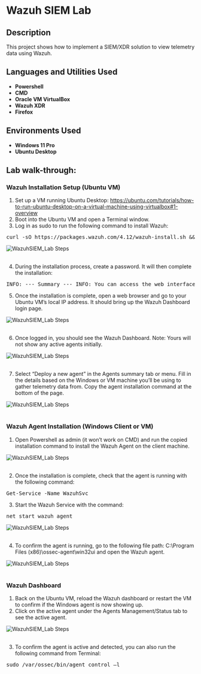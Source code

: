 <h1>Wazuh SIEM Lab</h1>

<h2>Description</h2>
This project shows how to implement a SIEM/XDR solution to view telemetry data using Wazuh.
<br />

<h2>Languages and Utilities Used</h2>

- <b>Powershell</b> 
- <b>CMD</b>
- <b>Oracle VM VirtualBox</b>
- <b>Wazuh XDR</b>
- <b>Firefox</b>

<h2>Environments Used </h2>

- <b>Windows 11 Pro</b>
- <b>Ubuntu Desktop</b>

<h2>Lab walk-through:</h2>

<p align="left">
<h3>Wazuh Installation Setup (Ubuntu VM)</h3>
  
1.	Set up a VM running Ubuntu Desktop: https://ubuntu.com/tutorials/how-to-run-ubuntu-desktop-on-a-virtual-machine-using-virtualbox#1-overview
2.	Boot into the Ubuntu VM and open a Terminal window. 
3.	Log in as sudo to run the following command to install Wazuh:
<pre>curl -sO https://packages.wazuh.com/4.12/wazuh-install.sh && sudo bash ./wazuh-install.sh -a</pre>
<img src="https://github.com/user-attachments/assets/3a6f9a66-31c8-4e56-9a4f-9469ce3c7042" alt="WazuhSIEM_Lab Steps"/> 
<br /><br />

4.	During the installation process, create a password. It will then complete the installation:
<pre>INFO: --- Summary --- INFO: You can access the web interface https:// User: admin Password: INFO: Installation finished.</pre>

5.	Once the installation is complete, open a web browser and go to your Ubuntu VM’s local IP address. It should bring up the Wazuh Dashboard login page.
<img src="https://github.com/user-attachments/assets/f1ee71a3-f80c-435f-aff1-96ae65a71f2e" alt="WazuhSIEM_Lab Steps"/>
<br /><br />

6.	Once logged in, you should see the Wazuh Dashboard. Note: Yours will not show any active agents initially.
<img src="https://github.com/user-attachments/assets/995c8d46-82fc-4bba-b592-629b24dd59a9" alt="WazuhSIEM_Lab Steps"/>
<br /><br />

7.  Select “Deploy a new agent” in the Agents summary tab or menu. Fill in the details based on the Windows or VM machine you’ll be using to gather telemetry data from. Copy the agent installation command at the bottom of the page.
<img src="https://github.com/user-attachments/assets/9fb3024a-607f-4f59-8a8a-b5c0da289f58" alt="WazuhSIEM_Lab Steps"/>
<br /><br />

<h3>Wazuh Agent Installation (Windows Client or VM)</h3>

1.	Open Powershell as admin (it won’t work on CMD) and run the copied installation command to install the Wazuh Agent on the client machine.
<img src="https://github.com/user-attachments/assets/6e996d17-81d9-4e8c-b4fd-74aa28c9a717" alt="WazuhSIEM_Lab Steps"/>
<br /><br />

2.	Once the installation is complete, check that the agent is running with the following command:
<pre>Get-Service -Name WazuhSvc</pre>

3.	Start the Wazuh Service with the command:
<pre>net start wazuh agent</pre>
<img src="https://github.com/user-attachments/assets/2d353569-70c3-42f8-9ac0-54ef1cf9c750" alt="WazuhSIEM_Lab Steps"/>
<br /><br />

4.	To confirm the agent is running, go to the following file path: C:\Program Files (x86)\ossec-agent\win32ui and open the Wazuh agent.
<img src="https://github.com/user-attachments/assets/6f5ec052-b980-46ad-91ba-513d2d7e61d0" alt="WazuhSIEM_Lab Steps"/>
<br /><br />

<h3>Wazuh Dashboard</h3>

1.	Back on the Ubuntu VM, reload the Wazuh dashboard or restart the VM to confirm if the Windows agent is now showing up.
2.  Click on the active agent under the Agents Management/Status tab to see the active agent.
<img src="https://github.com/user-attachments/assets/8b7a575c-abcc-45dc-a28c-15342ac529b2" alt="WazuhSIEM_Lab Steps"/>
<br /><br />

3.	To confirm the agent is active and detected, you can also run the following command from Terminal:
<pre>sudo /var/ossec/bin/agent_control –l</pre>


